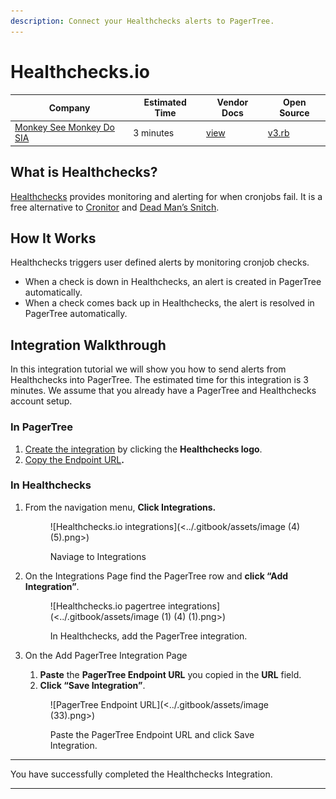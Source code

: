 ```yaml
---
description: Connect your Healthchecks alerts to PagerTree.
---
```


# Healthchecks.io

| Company                                              | Estimated Time | Vendor Docs                           | Open Source                                                                                                                     |
| ---------------------------------------------------- | -------------- | ------------------------------------- | ------------------------------------------------------------------------------------------------------------------------------- |
| [Monkey See Monkey Do SIA](https://healthchecks.io/) | 3 minutes      | [view](https://healthchecks.io/docs/) | [v3.rb](https://github.com/PagerTree/pager\_tree-integrations/blob/main/app/models/pager\_tree/integrations/healthchecks/v3.rb) |

## What is Healthchecks?

[Healthchecks](https://healthchecks.io/) provides monitoring and alerting for when cronjobs fail. It is a free alternative to [Cronitor](https://cronitor.io/) and [Dead Man’s Snitch](https://deadmanssnitch.com/).

## How It Works

Healthchecks triggers user defined alerts by monitoring cronjob checks.

* When a check is down in Healthchecks, an alert is created in PagerTree automatically.
* When a check comes back up in Healthchecks, the alert is resolved in PagerTree automatically.

## Integration Walkthrough

In this integration tutorial we will show you how to send alerts from Healthchecks into PagerTree. The estimated time for this integration is 3 minutes. We assume that you already have a PagerTree and Healthchecks account setup.

### In PagerTree

1. [Create the integration](introduction.md#create-an-integration) by clicking the **Healthchecks logo**.
2. [Copy the Endpoint URL](introduction.md#copy-the-endpoint-url)**.**

### In Healthchecks

1.  From the navigation menu, **Click Integrations.**

    <figure>![Healthchecks.io integrations](<../.gitbook/assets/image (4) (5).png>)<figcaption><p>Naviage to Integrations</p></figcaption></figure>
2.  On the Integrations Page find the PagerTree row and **click “Add Integration”**.

    <figure>![Healthchecks.io pagertree integrations](<../.gitbook/assets/image (1) (4) (1).png>)<figcaption><p>In Healthchecks, add the PagerTree integration.</p></figcaption></figure>
3.  On the Add PagerTree Integration Page

    1. **Paste** the **PagerTree Endpoint URL** you copied in the **URL** field.
    2. **Click “Save Integration”**.

    <figure>![PagerTree Endpoint URL](<../.gitbook/assets/image (33).png>)<figcaption><p>Paste the PagerTree Endpoint URL and click Save Integration.</p></figcaption></figure>

***

You have successfully completed the Healthchecks Integration.

***
